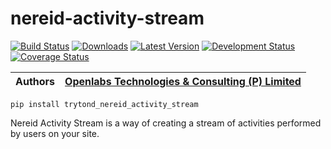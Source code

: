 nereid-activity-stream
======================

[![Build Status](https://travis-ci.org/openlabs/nereid-activity-stream.svg?branch=develop)](https://travis-ci.org/openlabs/nereid-activity-stream)
[![Downloads](https://pypip.in/download/trytond_nereid_activity_stream/badge.svg)](https://pypi.python.org/pypi/trytond_nereid_activity_stream/)
[![Latest Version](https://pypip.in/version/trytond_nereid_activity_stream/badge.svg)](https://pypi.python.org/pypi/trytond_nereid_activity_stream/)
[![Development Status](https://pypip.in/status/trytond_nereid_activity_stream/badge.svg)](https://pypi.python.org/pypi/trytond_nereid_activity_stream/)
[![Coverage Status](https://coveralls.io/repos/openlabs/nereid-activity-stream/badge.svg?branch=develop)](https://coveralls.io/r/openlabs/nereid-activity-stream?branch=develop)


| Authors        | [Openlabs Technologies & Consulting (P) Limited][]          
| ------------- |:-------------:


    pip install trytond_nereid_activity_stream

Nereid Activity Stream is a way of creating a stream of activities
performed by users on your site.

  [Openlabs Technologies & Consulting (P) Limited]: http://www.openlabs.co.in

